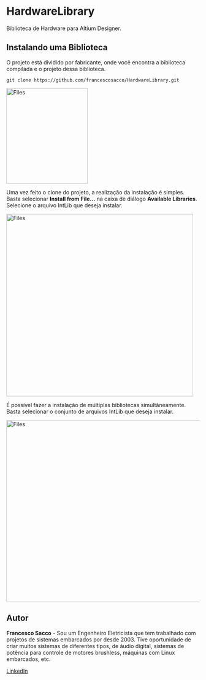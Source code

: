 # HardwareLibrary

Biblioteca de Hardware para Altium Designer.


## Instalando uma Biblioteca

O projeto está dividido por fabricante, onde você encontra a biblioteca compilada e o projeto dessa biblioteca.

```
git clone https://github.com/francescosacco/HardwareLibrary.git
```

<img width="212" height="249" align="center" alt="Files" src="https://github.com/francescosacco/HardwareLibrary/blob/master/Docs/README_Folder.png">

Uma vez feito o clone do projeto, a realização da instalação é simples. Basta selecionar **Install from File...** na caixa de diálogo **Available Libraries**. Selecione o arquivo IntLib que deseja instalar.

<img width="487" height="476" align="center" alt="Files" src="https://github.com/francescosacco/HardwareLibrary/blob/master/Docs/README_AvailableLibraries.png">

É possível fazer a instalação de múltiplas bibliotecas simultâneamente. Basta selecionar o conjunto de arquivos IntLib que deseja instalar.

<img width="750" height="475" align="center" alt="Files" src="https://github.com/francescosacco/HardwareLibrary/blob/master/Docs/README_MultipleFiles.png">


## Autor

**Francesco Sacco** - Sou um Engenheiro Eletricista que tem trabalhado com projetos de sistemas embarcados por desde 2003. Tive oportunidade de criar muitos sistemas de diferentes tipos, de áudio digital, sistemas de potência para controle de motores brushless, máquinas com Linux embarcados, etc.

[LinkedIn](linkedin.com/in/saccofrancesco)
